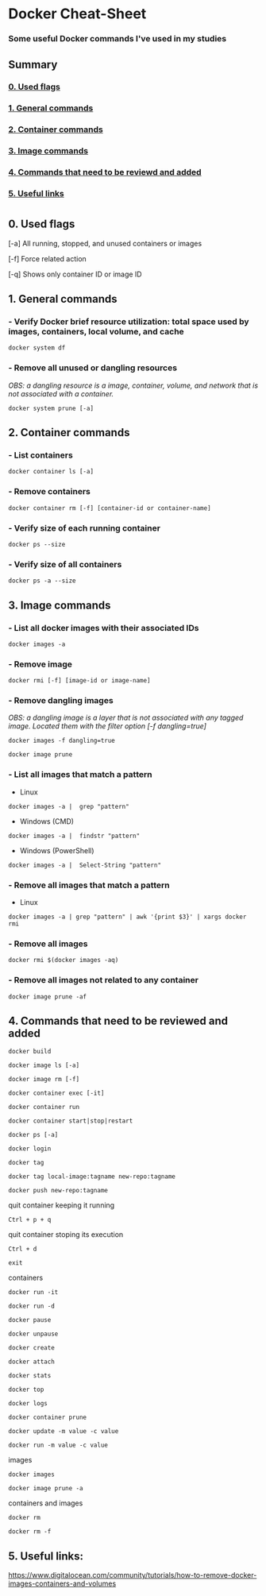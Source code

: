 # Docker Cheat-Sheet
### Some useful Docker commands I've used in my studies

## Summary
### [0. Used flags](https://github.com/oidani/docker-cheat-sheet/blob/master/README_en.md#0-used-flags-1)
### [1. General commands](https://github.com/oidani/docker-cheat-sheet/blob/master/README_en.md#1-general-commands-1)
### [2. Container commands](https://github.com/oidani/docker-cheat-sheet/blob/master/README_en.md#2-container-commands-1)
### [3. Image commands](https://github.com/oidani/docker-cheat-sheet/blob/master/README_en.md#3-image-commands-1)
### [4. Commands that need to be reviewd and added](https://github.com/oidani/docker-cheat-sheet/blob/master/README_en.md#4-commands-that-need-to-be-reviewd-and-added-1)
### [5. Useful links](https://github.com/oidani/docker-cheat-sheet/blob/master/README_en.md#5-useful-links-1)

#

## 0. Used flags

[-a] All running, stopped, and unused containers or images

[-f] Force related action

[-q] Shows only container ID or image ID

## 1. General commands

### - Verify Docker brief resource utilization: total space used by images, containers, local volume, and cache
`docker system df`

### - Remove all unused or dangling resources
_OBS: a dangling resource is a image, container, volume, and network that is not associated with a container._

`docker system prune [-a]`

## 2. Container commands

### - List containers

`docker container ls [-a]`

### - Remove containers

`docker container rm [-f] [container-id or container-name]`

### - Verify size of each running container

`docker ps --size`

### - Verify size of all containers

`docker ps -a --size`

## 3. Image commands

### - List all docker images with their associated IDs

`docker images -a`

### - Remove image

`docker rmi [-f] [image-id or image-name]`

### - Remove dangling images
_OBS: a dangling image is a layer that is not associated with any tagged image. Located them with the filter option [-f dangling=true]_

`docker images -f dangling=true`

`docker image prune`

### - List all images that match a pattern
- Linux

`docker images -a |  grep "pattern"`

- Windows (CMD)

`docker images -a |  findstr "pattern"`

- Windows (PowerShell)

`docker images -a |  Select-String "pattern"`

### - Remove all images that match a pattern
- Linux

`docker images -a | grep "pattern" | awk '{print $3}' | xargs docker rmi`

### - Remove all images

`docker rmi $(docker images -aq)`

### - Remove all images not related to any container

`docker image prune -af`

## 4. Commands that need to be reviewed and added

`docker build`

`docker image ls [-a]`

`docker image rm [-f]`

`docker container exec [-it]`

`docker container run`

`docker container start|stop|restart`

`docker ps [-a]`

`docker login`

`docker tag`

`docker tag local-image:tagname new-repo:tagname`

`docker push new-repo:tagname`

quit container keeping it running

`Ctrl + p + q`

quit container stoping its execution

`Ctrl + d`

`exit`

containers

`docker run -it`

`docker run -d`

`docker pause`

`docker unpause`

`docker create`

`docker attach`

`docker stats`

`docker top`

`docker logs`

`docker container prune`

`docker update -m value -c value`

`docker run -m value -c value`

images

`docker images`

`docker image prune -a`

containers and images

`docker rm`

`docker rm -f`

## 5. Useful links:

https://www.digitalocean.com/community/tutorials/how-to-remove-docker-images-containers-and-volumes
